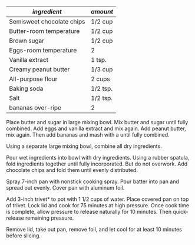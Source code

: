



| *ingredient* | *amount* |
| --- | --- |
| Semisweet chocolate chips | 1/2 cup|
| Butter-room temperature | 1/2 cup |
| Brown sugar | 1/2 cup |
| Eggs-room temperature | 2 |
| Vanilla extract | 1 tsp. |
| Creamy peanut butter |1/3 cup |
| All-purpose flour | 2 cups |
| Baking soda |  1/2 tsp. |
| Salt | 1/2 tsp.|
| bananas over-ripe | 2 |


Place butter and sugar in large mixing bowl. Mix butter and sugar until fully combined. Add eggs and vanilla extract and mix again. Add peanut butter, mix again. Then add bananas and mash with a until fully combined.

Using a separate large mixing bowl, combine all dry ingredients.

Pour wet ingredients into bowl with dry ingredients. Using a rubber spatula, fold ingredients together until fully incorporated. But do not overwork. Add chocolate chips and fold them until evenly distributed.

Spray 7-inch pan with nonstick cooking spray. Pour batter into pan and spread out evenly. Cover pan with aluminum foil.

Add 3-inch trivet* to pot with 1 1/2 cups of water. Place covered pan on top of trivet. Lock lid and cook for 75 minutes at high pressure. Once cook time is complete, allow pressure to release naturally for 10 minutes. Then quick-release remaining pressure.

Remove lid, take out pan, remove foil, and let cool for at least 10 minutes before slicing.